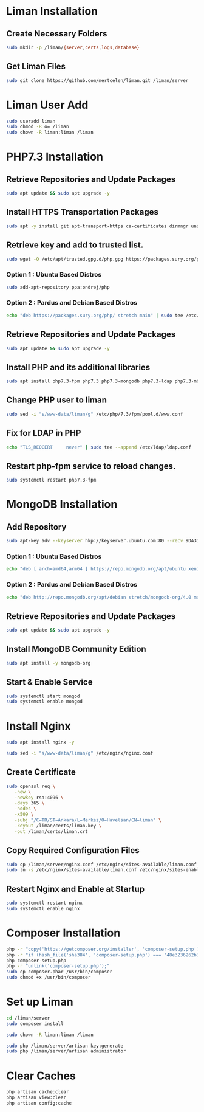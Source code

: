 # Liman Installation

## Create Necessary Folders
```bash
sudo mkdir -p /liman/{server,certs,logs,database}
```
## Get Liman Files
```bash
sudo git clone https://github.com/mertcelen/liman.git /liman/server
```
# Liman User Add
```bash
sudo useradd liman
sudo chmod -R o= /liman
sudo chown -R liman:liman /liman
```
# PHP7.3 Installation

## Retrieve Repositories and Update Packages
```bash
sudo apt update && sudo apt upgrade -y
```
## Install HTTPS Transportation Packages
```bash
sudo apt -y install git apt-transport-https ca-certificates dirmngr unzip
```
## Retrieve key and add to trusted list.
```bash
sudo wget -O /etc/apt/trusted.gpg.d/php.gpg https://packages.sury.org/php/apt.gpg
```
### Option 1 : Ubuntu Based Distros
```bash
sudo add-apt-repository ppa:ondrej/php
```
### Option 2 : Pardus and Debian Based Distros
```bash
echo "deb https://packages.sury.org/php/ stretch main" | sudo tee /etc/apt/sources.list.d/php.list
```

## Retrieve Repositories and Update Packages
```bash
sudo apt update && sudo apt upgrade -y
```
## Install PHP and its additional libraries
```bash
sudo apt install php7.3-fpm php7.3 php7.3-mongodb php7.3-ldap php7.3-mbstring php7.3-xml php7.3-zip php7.3-ssh2 -y
```
## Change PHP user to liman
```bash
sudo sed -i "s/www-data/liman/g" /etc/php/7.3/fpm/pool.d/www.conf
```
## Fix for LDAP in PHP
```bash
echo "TLS_REQCERT     never" | sudo tee --append /etc/ldap/ldap.conf
```
## Restart php-fpm service to reload changes.
```bash
sudo systemctl restart php7.3-fpm
```
# MongoDB Installation

## Add Repository
```bash
sudo apt-key adv --keyserver hkp://keyserver.ubuntu.com:80 --recv 9DA31620334BD75D9DCB49F368818C72E52529D4
```
### Option 1 : Ubuntu Based Distros
```bash
echo "deb [ arch=amd64,arm64 ] https://repo.mongodb.org/apt/ubuntu xenial/mongodb-org/4.0 multiverse" | sudo tee /etc/apt/sources.list.d/mongodb-org-4.0.list
```
### Option 2 : Pardus and Debian Based Distros
```bash
echo "deb http://repo.mongodb.org/apt/debian stretch/mongodb-org/4.0 main" | sudo tee /etc/apt/sources.list.d/mongodb.list
```
## Retrieve Repositories and Update Packages
```bash
sudo apt update && sudo apt upgrade -y
```
## Install MongoDB Community Edition
```bash
sudo apt install -y mongodb-org
```
## Start & Enable Service
```bash
sudo systemctl start mongod
sudo systemctl enable mongod
```
# Install Nginx
```bash
sudo apt install nginx -y

sudo sed -i "s/www-data/liman/g" /etc/nginx/nginx.conf
```
## Create Certificate
```bash
sudo openssl req \
   -new \
   -newkey rsa:4096 \
   -days 365 \
   -nodes \
   -x509 \
   -subj "/C=TR/ST=Ankara/L=Merkez/O=Havelsan/CN=liman" \
   -keyout /liman/certs/liman.key \
   -out /liman/certs/liman.crt
```
## Copy Required Configuration Files
```bash
sudo cp /liman/server/nginx.conf /etc/nginx/sites-available/liman.conf
sudo ln -s /etc/nginx/sites-available/liman.conf /etc/nginx/sites-enabled/liman.conf
```
## Restart Nginx and Enable at Startup
```bash
sudo systemctl restart nginx
sudo systemctl enable nginx
```
# Composer Installation
```bash
php -r "copy('https://getcomposer.org/installer', 'composer-setup.php');"
php -r "if (hash_file('sha384', 'composer-setup.php') === '48e3236262b34d30969dca3c37281b3b4bbe3221bda826ac6a9a62d6444cdb0dcd0615698a5cbe587c3f0fe57a54d8f5') { echo 'Installer verified'; } else { echo 'Installer corrupt'; unlink('composer-setup.php'); } echo PHP_EOL;"
php composer-setup.php
php -r "unlink('composer-setup.php');"
sudo cp composer.phar /usr/bin/composer
sudo chmod +x /usr/bin/composer
```
# Set up Liman
```bash
cd /liman/server
sudo composer install

sudo chown -R liman:liman /liman

sudo php /liman/server/artisan key:generate
sudo php /liman/server/artisan administrator
```

# Clear Caches
```bash
php artisan cache:clear
php artisan view:clear
php artisan config:cache
```